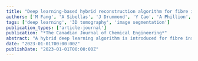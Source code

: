 ```yaml
---
title: "Deep learning-based hybrid reconstruction algorithm for fibre instance segmentation"
authors: ['M Fang', 'A Sibellas', 'J Drummond', 'Y Cao', 'A Phillion', 'M Martinez']
tags: ['deep learning', '3D tomography', 'image segmentation']
publication_types: ['article-journal']
publication: "*The Canadian Journal of Chemical Engineering*"
abstract: "A hybrid deep learning algorithm is introduced for fibre instance segmentation using 3D x-ray tomography, achieving high accuracy in industrial imaging."
date: "2023-01-01T00:00:00Z"
publishDate: "2023-01-01T00:00:00Z"
---
```

